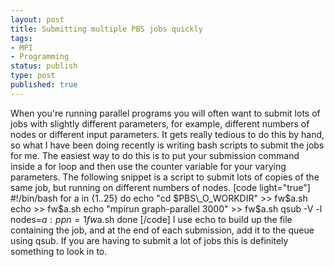 ```yaml
---
layout: post
title: Submitting multiple PBS jobs quickly
tags:
- MPI
- Programming 
status: publish
type: post
published: true
---
```


When you're running parallel programs you will often want to submit lots of jobs with slightly different parameters, for example, different numbers of nodes or different input parameters. It gets really tedious to do this by hand, so what I have been doing recently is writing bash scripts to submit the jobs for me. The easiest way to do this is to put your submission command inside a for loop and then use the counter variable for your varying parameters. The following snippet is a script to submit lots of copies of the same job, but running on different numbers of nodes. [code light="true"] #!/bin/bash for a in {1..25} do echo "cd $PBS\_O_WORKDIR" >> fw$a.sh echo >> fw$a.sh echo "mpirun graph-parallel 3000" >> fw$a.sh qsub -V -l nodes=$a:ppn=1 fw$a.sh done [/code] I use echo to build up the file containing the job, and at the end of each submission, add it to the queue using qsub. If you are having to submit a lot of jobs this is definitely something to look in to.
